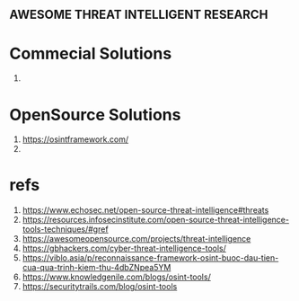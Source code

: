 AWESOME THREAT INTELLIGENT RESEARCH
---

# Commecial Solutions
1. 

# OpenSource Solutions
1. https://osintframework.com/
2. 

# refs
1. https://www.echosec.net/open-source-threat-intelligence#threats
2. https://resources.infosecinstitute.com/open-source-threat-intelligence-tools-techniques/#gref
3. https://awesomeopensource.com/projects/threat-intelligence
4. https://gbhackers.com/cyber-threat-intelligence-tools/
5. https://viblo.asia/p/reconnaissance-framework-osint-buoc-dau-tien-cua-qua-trinh-kiem-thu-4dbZNpea5YM
7. https://www.knowledgenile.com/blogs/osint-tools/
8. https://securitytrails.com/blog/osint-tools
